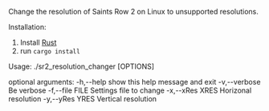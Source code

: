 Change the resolution of Saints Row 2 on Linux to unsupported resolutions.

Installation:
1. Install [Rust](https://www.rust-lang.org)
2. run `cargo install` 

Usage:
    ./sr2_resolution_changer [OPTIONS]

optional arguments:
  -h,--help             show this help message and exit
  -v,--verbose          Be verbose
  -f,--file FILE        Settings file to change
  -x,--xRes XRES        Horizonal resolution
  -y,--yRes YRES        Vertical resolution
